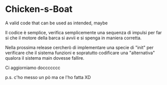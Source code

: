 # Chicken-s-Boat
A valid code that can be used as intended, maybe

Il codice è semplice, verifica semplicemente una sequenza di impulsi per far si che il motore della barca si avvii e si spenga in maniera corretta.

Nella prossima release cercherò di implementare una specie di "init" per verificare che il sistema funzioni e sopratutto codificare una "alternativa" qualora il sistema main dovesse fallire.

Ci aggiorniamo doccccccc

p.s. c'ho messo un pò ma ce l'ho fatta XD
